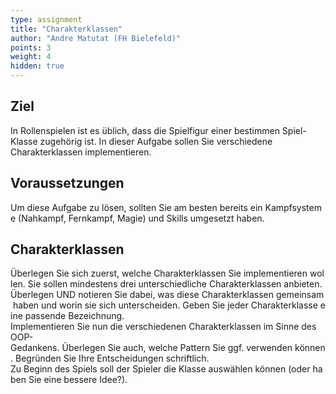 ```yaml
---
type: assignment
title: "Charakterklassen"
author: "Andre Matutat (FH Bielefeld)"
points: 3
weight: 4
hidden: true
---
```


## Ziel

In Rollenspielen ist es üblich, dass die Spielfigur einer bestimmen Spiel-Klasse zugehörig ist. In dieser Aufgabe sollen Sie verschiedene Charakterklassen implementieren.

## Voraussetzungen

Um diese Aufgabe zu lösen, sollten Sie am besten bereits ein Kampfsysteme (Nahkampf, Fernkampf, Magie) und Skills umgesetzt haben.

## Charakterklassen

Überlegen Sie sich zuerst, welche Charakterklassen Sie implementieren wollen. Sie sollen mindestens drei unterschiedliche Charakterklassen anbieten.
Überlegen UND notieren Sie dabei, was diese Charakterklassen gemeinsam haben und worin sie sich unterscheiden. Geben Sie jeder Charakterklasse eine passende Bezeichnung.
Implementieren Sie nun die verschiedenen Charakterklassen im Sinne des OOP-Gedankens. Überlegen Sie auch, welche Pattern Sie ggf. verwenden können. Begründen Sie Ihre Entscheidungen schriftlich.
Zu Beginn des Spiels soll der Spieler die Klasse auswählen können (oder haben Sie eine bessere Idee?).

